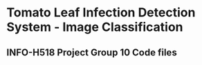 # Tomato Leaf Infection Detection System - Image Classification
## INFO-H518 Project Group 10 Code files
